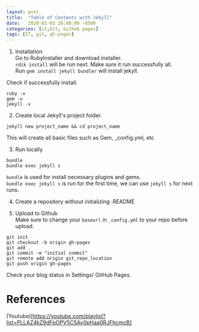 ```yaml
---
layout: post
title:  "Table of Contents with Jekyll"
date:   2020-02-03 20:00:00 -0500
categories: [it,Git, Github pages]
tags: [IT, git, gh-pages]
---
```


1. Installation         
Go to RubyInstaller and download installer.              
`rdik install` will be run next. Make sure it run successfully all.            
Run `gem install jekyll bundler` will install jekyll.                 

Check if successfully install:                
```
ruby -v                
gem -v                  
jekyll -v                         
```

2. Create local Jekyll's project folder.                  
```
jekyll new project_name && cd project_name
```
This will create all basic files such as Gem, _config.yml, etc

3. Run locally                       
```
bundle                     
bundle exec jekyll s
```
`bundle` is used for install necessary plugins and gems.                           
`bundle exec jekyll s` is run for the first time, we can use `jekyll s` for next runs.                     

4. Create a repository without initializing .README                  

5. Upload to Github                  
Make sure to change your `baseurl` in `_config.yml` to your repo before upload.             

```
git init                          
git checkout -b origin gh-pages                            
git add .                        
git commit -m "initial commit"                         
git remote add origin git_repo_location                           
git push origin gh-pages                         
```

Check your blog status in Settings/ GitHub Pages.                          

# References
(Youtube)[https://youtube.com/playlist?list=PLLAZ4kZ9dFpOPV5C5Ay0pHaa0RJFhcmcB]